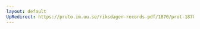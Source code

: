 ```yaml
---
layout: default
UpRedirect: https://pruto.im.uu.se/riksdagen-records-pdf/1870/prot-1870--ak--504.pdf
---
```

